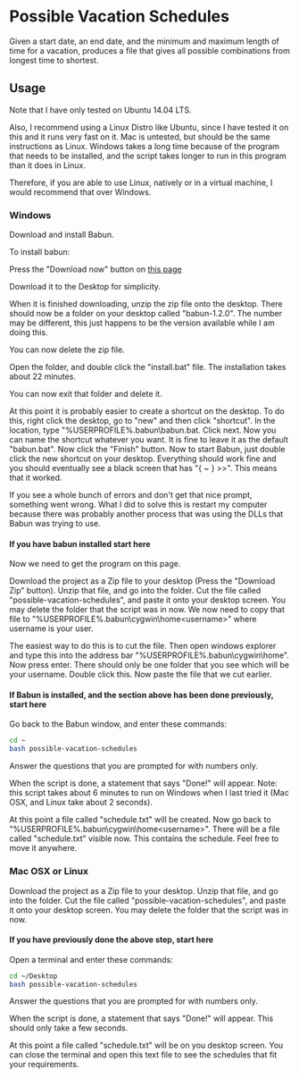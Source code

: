 # Possible Vacation Schedules

Given a start date, an end date, and the minimum and maximum length of time for
a vacation, produces a file that gives all possible combinations from longest
time to shortest.

## Usage

Note that I have only tested on Ubuntu 14.04 LTS.

Also, I recommend using a Linux Distro like Ubuntu, since I have tested it on
this and it runs very fast on it. Mac is untested, but should be the same
instructions as Linux. Windows takes a long time because of the program that
needs to be installed, and the script takes longer to run in this program than
it does in Linux.

Therefore, if you are able to use Linux, natively or in a virtual machine, I
would recommend that over Windows.

### Windows

Download and install Babun.

To install babun:

Press the "Download now" button on [this page](https://babun.github.io/)

Download it to the Desktop for simplicity.

When it is finished downloading, unzip the zip file onto the desktop. There
should now be a folder on your desktop called "babun-1.2.0". The number may be
different, this just happens to be the version available while I am doing this.

You can now delete the zip file.

Open the folder, and double click the "install.bat" file. The installation takes
about 22 minutes.

You can now exit that folder and delete it.

At this point it is probably easier to create a shortcut on the desktop. To do
this, right click the desktop, go to "new" and then click "shortcut". In the
location, type "%USERPROFILE%\.babun\babun.bat. Click next. Now you can name the
shortcut whatever you want. It is fine to leave it as the default "babun.bat".
Now click the "Finish" button. Now to start Babun, just double click the new
shortcut on your desktop. Everything should work fine and you should eventually
see a black screen that has "{ ~ }  >>". This means that it worked.

If you see a whole bunch of errors and don't get that nice prompt, something
went wrong. What I did to solve this is restart my computer because there was
probably another process that was using the DLLs that Babun was trying to use.

#### If you have babun installed start here

Now we need to get the program on this page.

Download the project as a Zip file to your desktop (Press the "Download Zip"
button). Unzip that file, and go into the folder. Cut the file called
"possible-vacation-schedules", and paste it onto your desktop screen. You may
delete the folder that the script was in now. We now need to copy that file to
"%USERPROFILE%\.babun\cygwin\home\<username>" where username is your user.

The easiest way to do this is to cut the file. Then open windows explorer and
type this into the address bar "%USERPROFILE%\.babun\cygwin\home". Now press
enter. There should only be one folder that you see which will be your username.
Double click this. Now paste the file that we cut earlier.

#### If Babun is installed, and the section above has been done previously, start here

Go back to the Babun window, and enter these commands:

```bash
cd ~
bash possible-vacation-schedules
```

Answer the questions that you are prompted for with numbers only.

When the script is done, a statement that says "Done!" will appear. Note: this
script takes about 6 minutes to run on Windows when I last tried it (Mac OSX,
and Linux take about 2 seconds).

At this point a file called "schedule.txt" will be created. Now go back to
"%USERPROFILE%\.babun\cygwin\home\<username>". There will be a file called
"schedule.txt" visible now. This contains the schedule. Feel free to move it
anywhere.

### Mac OSX or Linux

Download the project as a Zip file to your desktop. Unzip that file, and go into
the folder. Cut the file called "possible-vacation-schedules", and paste it onto
your desktop screen. You may delete the folder that the script was in now.

#### If you have previously done the above step, start here

Open a terminal and enter these commands:

```bash
cd ~/Desktop
bash possible-vacation-schedules
```

Answer the questions that you are prompted for with numbers only.

When the script is done, a statement that says "Done!" will appear. This should
only take a few seconds.

At this point a file called "schedule.txt" will be on you desktop screen. You
can close the terminal and open this text file to see the schedules that fit
your requirements.



